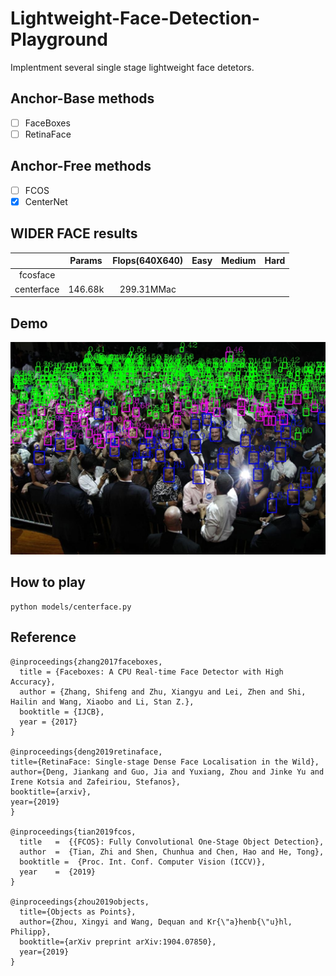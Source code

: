 # Lightweight-Face-Detection-Playground
Implentment several single stage lightweight face detetors.

## Anchor-Base methods
- [ ] FaceBoxes
- [ ] RetinaFace

## Anchor-Free methods
- [ ] FCOS
- [x] CenterNet

## WIDER FACE results
|      | Params|Flops(640X640)|Easy|Medium|Hard|
|:----:|:-----:|:-----:|:----:|:-----:|:-----:|
|fcosface  |   |     | | | |
|centerface|146.68k|299.31MMac|| | |

## Demo
![1_Handshaking_Handshaking_1_579_bbox](images/1_Handshaking_Handshaking_1_579_bbox.jpg)

## How to play
```
python models/centerface.py
```

## Reference
```
@inproceedings{zhang2017faceboxes,
  title = {Faceboxes: A CPU Real-time Face Detector with High Accuracy},
  author = {Zhang, Shifeng and Zhu, Xiangyu and Lei, Zhen and Shi, Hailin and Wang, Xiaobo and Li, Stan Z.},
  booktitle = {IJCB},
  year = {2017}
}

@inproceedings{deng2019retinaface,
title={RetinaFace: Single-stage Dense Face Localisation in the Wild},
author={Deng, Jiankang and Guo, Jia and Yuxiang, Zhou and Jinke Yu and Irene Kotsia and Zafeiriou, Stefanos},
booktitle={arxiv},
year={2019}
}

@inproceedings{tian2019fcos,
  title   =  {{FCOS}: Fully Convolutional One-Stage Object Detection},
  author  =  {Tian, Zhi and Shen, Chunhua and Chen, Hao and He, Tong},
  booktitle =  {Proc. Int. Conf. Computer Vision (ICCV)},
  year    =  {2019}
}

@inproceedings{zhou2019objects,
  title={Objects as Points},
  author={Zhou, Xingyi and Wang, Dequan and Kr{\"a}henb{\"u}hl, Philipp},
  booktitle={arXiv preprint arXiv:1904.07850},
  year={2019}
}
```
